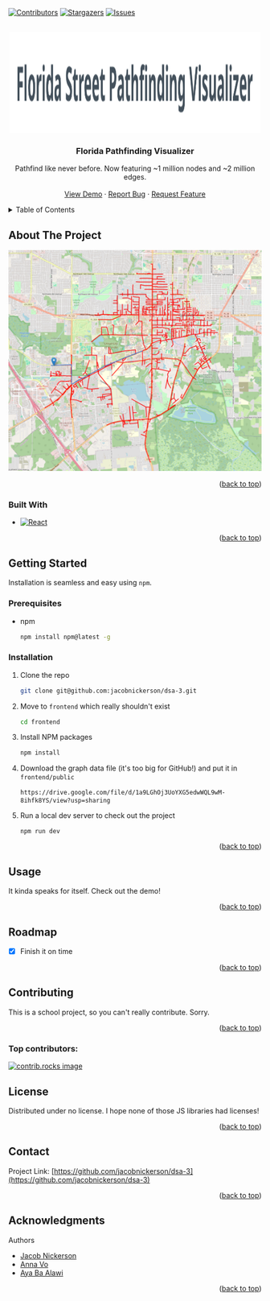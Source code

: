 [![Contributors][contributors-shield]][contributors-url]
[![Stargazers][stars-shield]][stars-url]
[![Issues][issues-shield]][issues-url]



<!-- PROJECT LOGO -->
<br />
<div align="center">
  <a href="https://github.com/jacobnickerson/dsa-3">
    <img src="images/logo.png" alt="Logo" width="500" height="200">
  </a>

<h3 align="center">Florida Pathfinding Visualizer</h3>

  <p align="center">
    Pathfind like never before. Now featuring ~1 million nodes and ~2 million edges.
    <br />
    <br />
    <a href="https://youtu.be/DdmVzqh7g2E">View Demo</a>
    ·
    <a href="https://github.com/jacobnickerson/dsa-3/issues/new?labels=bug&template=bug-report---.md">Report Bug</a>
    ·
    <a href="https://github.com/jacobnickerson/dsa-3/issues/new?labels=enhancement&template=feature-request---.md">Request Feature</a>
  </p>
</div>



<!-- TABLE OF CONTENTS -->
<details>
  <summary>Table of Contents</summary>
  <ol>
    <li>
      <a href="#about-the-project">About The Project</a>
      <ul>
        <li><a href="#built-with">Built With</a></li>
      </ul>
    </li>
    <li>
      <a href="#getting-started">Getting Started</a>
      <ul>
        <li><a href="#prerequisites">Prerequisites</a></li>
        <li><a href="#installation">Installation</a></li>
      </ul>
    </li>
    <li><a href="#acknowledgments">Acknowledgments</a></li>
  </ol>
</details>



<!-- ABOUT THE PROJECT -->
## About The Project

[![Product Name Screen Shot][product-screenshot]](https://google.com)



<p align="right">(<a href="#readme-top">back to top</a>)</p>



### Built With

* [![React][React.js]][React-url]

<p align="right">(<a href="#readme-top">back to top</a>)</p>



<!-- GETTING STARTED -->
## Getting Started

Installation is seamless and easy using `npm`.

### Prerequisites
* npm
  ```sh
  npm install npm@latest -g
  ```

### Installation


1. Clone the repo
   ```sh
   git clone git@github.com:jacobnickerson/dsa-3.git
   ```
2. Move to `frontend` which really shouldn't exist
   ```sh
   cd frontend
   ```
3. Install NPM packages
   ```sh
   npm install
   ```
4. Download the graph data file (it's too big for GitHub!) and put it in `frontend/public`
   ```
   https://drive.google.com/file/d/1a9LGhOj3UoYXG5edwWQL9wM-8ihfk8YS/view?usp=sharing
   ```
     
6. Run a local dev server to check out the project
   ```
   npm run dev
   ```
<p align="right">(<a href="#readme-top">back to top</a>)</p>



<!-- USAGE EXAMPLES -->
## Usage

It kinda speaks for itself. Check out the demo!

<p align="right">(<a href="#readme-top">back to top</a>)</p>



<!-- ROADMAP -->
## Roadmap

- [x] Finish it on time

<p align="right">(<a href="#readme-top">back to top</a>)</p>



<!-- CONTRIBUTING -->
## Contributing

This is a school project, so you can't really contribute. Sorry.

<p align="right">(<a href="#readme-top">back to top</a>)</p>

### Top contributors:

<a href="https://github.com/jacobnickerson/dsa-3/graphs/contributors">
  <img src="https://contrib.rocks/image?repo=jacobnickerson/dsa-3" alt="contrib.rocks image" />
</a>



<!-- LICENSE -->
## License

Distributed under no license. I hope none of those JS libraries had licenses!

<p align="right">(<a href="#readme-top">back to top</a>)</p>


<!-- CONTACT -->
## Contact

Project Link: [https://github.com/jacobnickerson/dsa-3](https://github.com/jacobnickerson/dsa-3)

<p align="right">(<a href="#readme-top">back to top</a>)</p>



<!-- ACKNOWLEDGMENTS -->
## Acknowledgments
Authors
* [Jacob Nickerson](https://github.com/jacobnickerson)
* [Anna Vo](https://github.com/AnnaVo0)
* [Aya Ba Alawi](https://github.com/ayabaalawi)

<p align="right">(<a href="#readme-top">back to top</a>)</p>



<!-- MARKDOWN LINKS & IMAGES -->
<!-- https://www.markdownguide.org/basic-syntax/#reference-style-links -->
[contributors-shield]: https://img.shields.io/github/contributors/jacobnickerson/dsa-3.svg?style=for-the-badge
[contributors-url]: https://github.com/jacobnickerson/dsa-3/graphs/contributors
[forks-shield]: https://img.shields.io/github/forks/jacobnickerson/dsa-3.svg?style=for-the-badge
[forks-url]: https://github.com/jacobnickerson/dsa-3/network/members
[stars-shield]: https://img.shields.io/github/stars/jacobnickerson/dsa-3.svg?style=for-the-badge
[stars-url]: https://github.com/jacobnickerson/dsa-3/stargazers
[issues-shield]: https://img.shields.io/github/issues/jacobnickerson/dsa-3.svg?style=for-the-badge
[issues-url]: https://github.com/jacobnickerson/dsa-3/issues
[product-screenshot]: images/screenshot.png
[React.js]: https://img.shields.io/badge/React-20232A?style=for-the-badge&logo=react&logoColor=61DAFB
[React-url]: https://reactjs.org/

